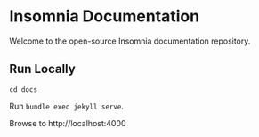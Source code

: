 # Insomnia Documentation

Welcome to the open-source Insomnia documentation repository. 

## Run Locally

`cd docs`

Run `bundle exec jekyll serve`.

Browse to http://localhost:4000